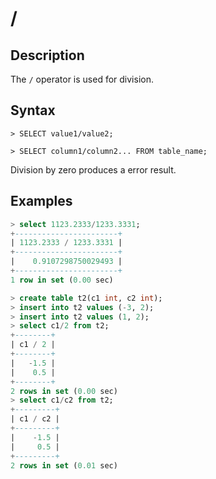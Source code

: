 # **/**

## **Description**

The `/` operator is used for division.

## **Syntax**

```
> SELECT value1/value2;
```

```
> SELECT column1/column2... FROM table_name;
```

Division by zero produces a error result.

## **Examples**

```sql
> select 1123.2333/1233.3331;
+-----------------------+
| 1123.2333 / 1233.3331 |
+-----------------------+
|    0.9107298750029493 |
+-----------------------+
1 row in set (0.00 sec)
```

```sql
> create table t2(c1 int, c2 int);
> insert into t2 values (-3, 2);
> insert into t2 values (1, 2);
> select c1/2 from t2;
+--------+
| c1 / 2 |
+--------+
|   -1.5 |
|    0.5 |
+--------+
2 rows in set (0.00 sec)
> select c1/c2 from t2;
+---------+
| c1 / c2 |
+---------+
|    -1.5 |
|     0.5 |
+---------+
2 rows in set (0.01 sec)
```
